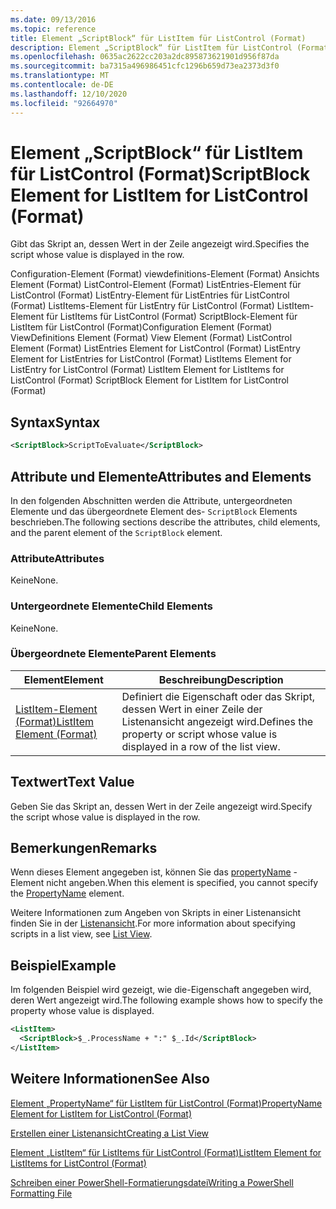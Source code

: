```yaml
---
ms.date: 09/13/2016
ms.topic: reference
title: Element „ScriptBlock“ für ListItem für ListControl (Format)
description: Element „ScriptBlock“ für ListItem für ListControl (Format)
ms.openlocfilehash: 0635ac2622cc203a2dc895873621901d956f87da
ms.sourcegitcommit: ba7315a496986451cfc1296b659d73ea2373d3f0
ms.translationtype: MT
ms.contentlocale: de-DE
ms.lasthandoff: 12/10/2020
ms.locfileid: "92664970"
---
```

# <a name="scriptblock-element-for-listitem-for-listcontrol-format"></a><span data-ttu-id="50c4c-103">Element „ScriptBlock“ für ListItem für ListControl (Format)</span><span class="sxs-lookup"><span data-stu-id="50c4c-103">ScriptBlock Element for ListItem for ListControl (Format)</span></span>

<span data-ttu-id="50c4c-104">Gibt das Skript an, dessen Wert in der Zeile angezeigt wird.</span><span class="sxs-lookup"><span data-stu-id="50c4c-104">Specifies the script whose value is displayed in the row.</span></span>

<span data-ttu-id="50c4c-105">Configuration-Element (Format) viewdefinitions-Element (Format) Ansichts Element (Format) ListControl-Element (Format) ListEntries-Element für ListControl (Format) ListEntry-Element für ListEntries für ListControl (Format) ListItems-Element für ListEntry für ListControl (Format) ListItem-Element für ListItems für ListControl (Format) ScriptBlock-Element für ListItem für ListControl (Format)</span><span class="sxs-lookup"><span data-stu-id="50c4c-105">Configuration Element (Format) ViewDefinitions Element (Format) View Element (Format) ListControl Element (Format) ListEntries Element for ListControl (Format) ListEntry Element for ListEntries for ListControl (Format) ListItems Element for ListEntry for ListControl (Format) ListItem Element for ListItems for ListControl (Format) ScriptBlock Element for ListItem for ListControl (Format)</span></span>

## <a name="syntax"></a><span data-ttu-id="50c4c-106">Syntax</span><span class="sxs-lookup"><span data-stu-id="50c4c-106">Syntax</span></span>

```xml
<ScriptBlock>ScriptToEvaluate</ScriptBlock>
```

## <a name="attributes-and-elements"></a><span data-ttu-id="50c4c-107">Attribute und Elemente</span><span class="sxs-lookup"><span data-stu-id="50c4c-107">Attributes and Elements</span></span>

<span data-ttu-id="50c4c-108">In den folgenden Abschnitten werden die Attribute, untergeordneten Elemente und das übergeordnete Element des- `ScriptBlock` Elements beschrieben.</span><span class="sxs-lookup"><span data-stu-id="50c4c-108">The following sections describe the attributes, child elements, and the parent element of the `ScriptBlock` element.</span></span>

### <a name="attributes"></a><span data-ttu-id="50c4c-109">Attribute</span><span class="sxs-lookup"><span data-stu-id="50c4c-109">Attributes</span></span>

<span data-ttu-id="50c4c-110">Keine</span><span class="sxs-lookup"><span data-stu-id="50c4c-110">None.</span></span>

### <a name="child-elements"></a><span data-ttu-id="50c4c-111">Untergeordnete Elemente</span><span class="sxs-lookup"><span data-stu-id="50c4c-111">Child Elements</span></span>

<span data-ttu-id="50c4c-112">Keine</span><span class="sxs-lookup"><span data-stu-id="50c4c-112">None.</span></span>

### <a name="parent-elements"></a><span data-ttu-id="50c4c-113">Übergeordnete Elemente</span><span class="sxs-lookup"><span data-stu-id="50c4c-113">Parent Elements</span></span>

|<span data-ttu-id="50c4c-114">Element</span><span class="sxs-lookup"><span data-stu-id="50c4c-114">Element</span></span>|<span data-ttu-id="50c4c-115">Beschreibung</span><span class="sxs-lookup"><span data-stu-id="50c4c-115">Description</span></span>|
|-------------|-----------------|
|[<span data-ttu-id="50c4c-116">ListItem-Element (Format)</span><span class="sxs-lookup"><span data-stu-id="50c4c-116">ListItem Element (Format)</span></span>](./listitem-element-for-listitems-for-listcontrol-format.md)|<span data-ttu-id="50c4c-117">Definiert die Eigenschaft oder das Skript, dessen Wert in einer Zeile der Listenansicht angezeigt wird.</span><span class="sxs-lookup"><span data-stu-id="50c4c-117">Defines the property or script whose value is displayed in a row of the list view.</span></span>|

## <a name="text-value"></a><span data-ttu-id="50c4c-118">Textwert</span><span class="sxs-lookup"><span data-stu-id="50c4c-118">Text Value</span></span>

<span data-ttu-id="50c4c-119">Geben Sie das Skript an, dessen Wert in der Zeile angezeigt wird.</span><span class="sxs-lookup"><span data-stu-id="50c4c-119">Specify the script whose value is displayed in the row.</span></span>

## <a name="remarks"></a><span data-ttu-id="50c4c-120">Bemerkungen</span><span class="sxs-lookup"><span data-stu-id="50c4c-120">Remarks</span></span>

<span data-ttu-id="50c4c-121">Wenn dieses Element angegeben ist, können Sie das [propertyName](./propertyname-element-for-listitem-for-listcontrol-format.md) -Element nicht angeben.</span><span class="sxs-lookup"><span data-stu-id="50c4c-121">When this element is specified, you cannot specify the [PropertyName](./propertyname-element-for-listitem-for-listcontrol-format.md) element.</span></span>

<span data-ttu-id="50c4c-122">Weitere Informationen zum Angeben von Skripts in einer Listenansicht finden Sie in der [Listenansicht](./creating-a-list-view.md).</span><span class="sxs-lookup"><span data-stu-id="50c4c-122">For more information about specifying scripts in a list view, see [List View](./creating-a-list-view.md).</span></span>

## <a name="example"></a><span data-ttu-id="50c4c-123">Beispiel</span><span class="sxs-lookup"><span data-stu-id="50c4c-123">Example</span></span>

<span data-ttu-id="50c4c-124">Im folgenden Beispiel wird gezeigt, wie die-Eigenschaft angegeben wird, deren Wert angezeigt wird.</span><span class="sxs-lookup"><span data-stu-id="50c4c-124">The following example shows how to specify the property whose value is displayed.</span></span>

```xml
<ListItem>
  <ScriptBlock>$_.ProcessName + ":" $_.Id</ScriptBlock>
</ListItem>

```

## <a name="see-also"></a><span data-ttu-id="50c4c-125">Weitere Informationen</span><span class="sxs-lookup"><span data-stu-id="50c4c-125">See Also</span></span>

[<span data-ttu-id="50c4c-126">Element „PropertyName“ für ListItem für ListControl (Format)</span><span class="sxs-lookup"><span data-stu-id="50c4c-126">PropertyName Element for ListItem for ListControl (Format)</span></span>](./propertyname-element-for-listitem-for-listcontrol-format.md)

[<span data-ttu-id="50c4c-127">Erstellen einer Listenansicht</span><span class="sxs-lookup"><span data-stu-id="50c4c-127">Creating a List View</span></span>](./creating-a-list-view.md)

[<span data-ttu-id="50c4c-128">Element „ListItem“ für ListItems für ListControl (Format)</span><span class="sxs-lookup"><span data-stu-id="50c4c-128">ListItem Element for ListItems for ListControl (Format)</span></span>](./listitem-element-for-listitems-for-listcontrol-format.md)

[<span data-ttu-id="50c4c-129">Schreiben einer PowerShell-Formatierungsdatei</span><span class="sxs-lookup"><span data-stu-id="50c4c-129">Writing a PowerShell Formatting File</span></span>](./writing-a-powershell-formatting-file.md)

